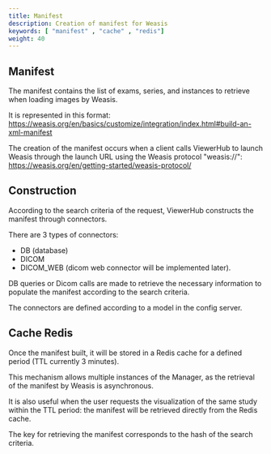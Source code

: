 ```yaml
---
title: Manifest
description: Creation of manifest for Weasis
keywords: [ "manifest" , "cache" , "redis"]
weight: 40
---
```



## Manifest

The manifest contains the list of exams, series, and instances to retrieve when loading images by Weasis.

It is represented in this format: https://weasis.org/en/basics/customize/integration/index.html#build-an-xml-manifest

The creation of the manifest occurs when a client calls ViewerHub to launch Weasis through the launch URL using the Weasis protocol "weasis://": https://weasis.org/en/getting-started/weasis-protocol/ 

## Construction

According to the search criteria of the request, ViewerHub constructs the manifest through connectors.

There are 3 types of connectors:
- DB (database)
- DICOM
- DICOM_WEB (dicom web connector will be implemented later).

DB queries or Dicom calls are made to retrieve the necessary information to populate the manifest according to the search criteria.

The connectors are defined according to a model in the config server.

## Cache Redis

Once the manifest built, it will be stored in a Redis cache for a defined period (TTL currently 3 minutes).

This mechanism allows multiple instances of the Manager, as the retrieval of the manifest by Weasis is asynchronous.

It is also useful when the user requests the visualization of the same study within the TTL period: the manifest will be retrieved directly from the Redis cache.

The key for retrieving the manifest corresponds to the hash of the search criteria.

 